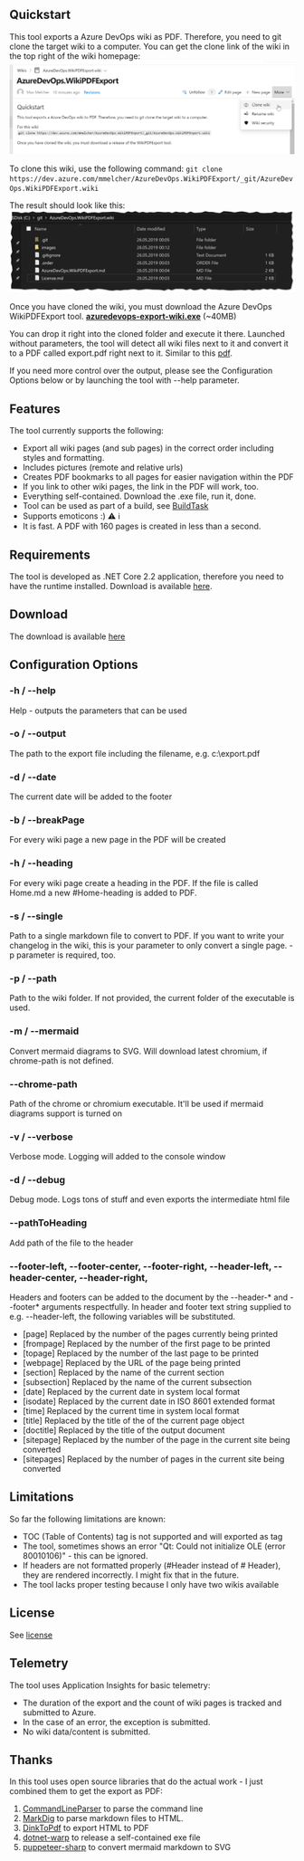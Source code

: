 ## Quickstart
This tool exports a Azure DevOps wiki as PDF. Therefore, you need to git clone the target wiki to a computer. You can get the clone link of the wiki in the top right of the wiki homepage:
![Clone a wiki](images/CloneWiki.png)

To clone this wiki, use the following command:
`git clone https://dev.azure.com/mmelcher/AzureDevOps.WikiPDFExport/_git/AzureDevOps.WikiPDFExport.wiki`

The result should look like this: 
![Cloned wiki repository](images/Clone.png)
 
Once you have cloned the wiki, you must download the Azure DevOps WikiPDFExport tool.
**[azuredevops-export-wiki.exe](https://github.com/MaxMelcher/AzureDevOps.WikiPDFExport/releases)** (~40MB)

You can drop it right into the cloned folder and execute it there. 
Launched without parameters, the tool will detect all wiki files next to it and convert it to a PDF called export.pdf right next to it. Similar to this [pdf](https://dev.azure.com/mmelcher/8036eca1-fd9e-4c0f-8bef-646b32fbda0b/_apis/git/repositories/e08d1ada-7794-4b89-a3ea-cb64a26683c3/Items?path=%2Fexport.pdf&versionDescriptor%5BversionOptions%5D=0&versionDescriptor%5BversionType%5D=0&versionDescriptor%5Bversion%5D=master&download=true&resolveLfs=true&%24format=octetStream&api-version=5.0-preview.1).

If you need more control over the output, please see the Configuration Options below or by launching the tool with --help parameter.

## Features

The tool currently supports the following:
* Export all wiki pages (and sub pages) in the correct order including styles and formatting.
* Includes pictures (remote and relative urls)
* Creates PDF bookmarks to all pages for easier navigation within the PDF
* If you link to other wiki pages, the link in the PDF will work, too. 
* Everything self-contained. Download the .exe file, run it, done.
* Tool can be used as part of a build, see [BuildTask](AzureDevOps.WikiPDFExport/Build-Task.md)
* Supports emoticons :) ⚠ ℹ
* It is fast. A PDF with 160 pages is created in less than a second.

## Requirements

The tool is developed as .NET Core 2.2 application, therefore you need to have the runtime installed. Download is available [here](https://dotnet.microsoft.com/download).

## Download

The download is available [here](https://github.com/MaxMelcher/AzureDevOps.WikiPDFExport/releases)

## Configuration Options

### -h / --help
Help - outputs the parameters that can be used

### -o / --output
The path to the export file including the filename, e.g. c:\export.pdf

### -d / --date 
The current date will be added to the footer

### -b / --breakPage
For every wiki page a new page in the PDF will be created

### -h / --heading
For every wiki page create a heading in the PDF. If the file is called Home.md a new #Home-heading is added to PDF.

### -s / --single
Path to a single markdown file to convert to PDF. If you want to write your changelog in the wiki, this is your parameter to only convert a single page. 
-p parameter is required, too.

### -p / --path
Path to the wiki folder. If not provided, the current folder of the executable is used.

### -m / --mermaid
Convert mermaid diagrams to SVG. Will download latest chromium, if chrome-path is not defined.

### --chrome-path
Path of the chrome or chromium executable. It'll be used if mermaid diagrams support is turned on

### -v / --verbose
Verbose mode. Logging will added to the console window

### -d / --debug
Debug mode. Logs tons of stuff and even exports the intermediate html file

### --pathToHeading
Add path of the file to the header

### --footer-left, --footer-center, --footer-right, --header-left, --header-center, --header-right,
Headers and footers can be added to the document by the --header-* and
  --footer* arguments respectfully.  In header and footer text string supplied
  to e.g. --header-left, the following variables will be substituted.

   * [page]       Replaced by the number of the pages currently being printed
   * [frompage]   Replaced by the number of the first page to be printed
   * [topage]     Replaced by the number of the last page to be printed
   * [webpage]    Replaced by the URL of the page being printed
   * [section]    Replaced by the name of the current section
   * [subsection] Replaced by the name of the current subsection
   * [date]       Replaced by the current date in system local format
   * [isodate]    Replaced by the current date in ISO 8601 extended format
   * [time]       Replaced by the current time in system local format
   * [title]      Replaced by the title of the of the current page object
   * [doctitle]   Replaced by the title of the output document
   * [sitepage]   Replaced by the number of the page in the current site being converted
   * [sitepages]  Replaced by the number of pages in the current site being converted

## Limitations

So far the following limitations are known:
* TOC (Table of Contents) tag is not supported and will exported as tag
* The tool, sometimes shows an error "Qt: Could not initialize OLE (error 80010106)" - this can be ignored.
* If headers are not formatted properly (#Header instead of # Header), they are rendered incorrectly. I might fix that in the future.
* The tool lacks proper testing because I only have two wikis available

## License
See [license](/AzureDevOps.WikiPDFExport/License.md)

## Telemetry
The tool uses Application Insights for basic telemetry:
- The duration of the export and the count of wiki pages is tracked and submitted to Azure. 
- In the case of an error, the exception is submitted. 
- No wiki data/content is submitted.

## Thanks

In this tool uses open source libraries that do the actual work - I just combined them to get the export as PDF:
1. [CommandLineParser](https://github.com/commandlineparser/commandline) to parse the command line
1. [MarkDig](https://github.com/lunet-io/markdig/) to parse markdown files to HTML.
1. [DinkToPdf](https://github.com/rdvojmoc/DinkToPdf) to export HTML to PDF
1. [dotnet-warp](https://github.com/Hubert-Rybak/dotnet-warp) to release a self-contained exe file
1. [puppeteer-sharp](https://github.com/hardkoded/puppeteer-sharp) to convert mermaid markdown to SVG
